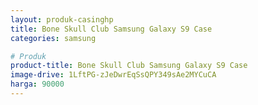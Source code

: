 ```yaml
---
layout: produk-casinghp
title: Bone Skull Club Samsung Galaxy S9 Case
categories: samsung

# Produk
product-title: Bone Skull Club Samsung Galaxy S9 Case
image-drive: 1LftPG-zJeDwrEqSsQPY349sAe2MYCuCA
harga: 90000
---
```


